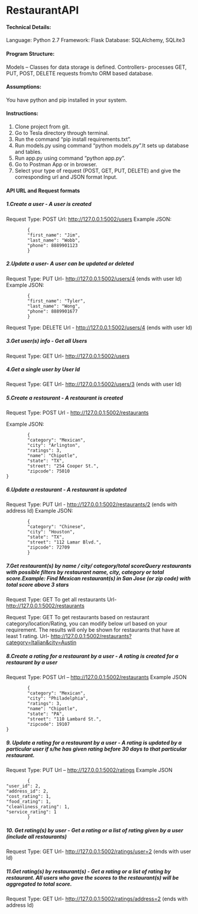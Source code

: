 # RestaurantAPI


#### Technical Details: 

Language: Python 2.7 
Framework: Flask 
Database: SQLAlchemy, SQLite3 

#### Program Structure: 
Models – Classes for data storage is defined. 
Controllers- processes GET, PUT, POST, DELETE requests from/to ORM based database. 

#### Assumptions: 
You have python and pip installed in your system.  

#### Instructions:
1.	Clone project from git.
2.	Go to Tesla directory through terminal. 
3.	Run the command “pip install requirements.txt”.
4.	Run models.py using command “python models.py”.It sets up database and tables.
5.	Run app.py using command “python app.py”.
6.	Go to Postman App or in browser.
7.	Select your type of request (POST, GET, PUT, DELETE) and give the corresponding url and JSON format Input.

#### API URL and Request formats

##### 1.Create a user - A user is created
Request Type: POST 
Url: http://127.0.0.1:5002/users
Example JSON:    

            {
            "first_name": "Jim",
            "last_name": "Wobb",
            "phone": 8889901123
            }
     

##### 2.Update a user- A user can be updated or deleted
Request Type: PUT 
Url- http://127.0.0.1:5002/users/4 (ends with user Id)
Example JSON:
            
            {
            "first_name": "Tyler",
            "last_name": "Wong",
            "phone": 8889901677
            }

Request Type: DELETE
Url - http://127.0.0.1:5002/users/4 (ends with user Id)

##### 3.Get user(s) info - Get all Users
Request Type: GET 
Url- http://127.0.0.1:5002/users

##### 4.Get a single user by User Id
Request Type: GET 
Url- http://127.0.0.1:5002/users/3 (ends with user Id)

##### 5.Create a restaurant - A restaurant is created
Request Type: POST 
Url  - http://127.0.0.1:5002/restaurants

Example JSON:
    
            {
            "category": "Mexican",
            "city": "Arlington",
            "ratings": 3,
            "name": "Chipotle",
            "state": "TX",
            "street": "254 Cooper St.",
            "zipcode": 75010
 	}

##### 6.Update a restaurant - A restaurant is updated
Request Type: PUT 
Url - http://127.0.0.1:5002/restaurants/2 (ends with address Id)
Example JSON:
    
            {
            "category": "Chinese",
            "city": "Houston",
            "state": "TX",
            "street": "112 Lamar Blvd.",
            "zipcode": 72709
            }

##### 7.Get restaurant(s) by name / city/ category/total scoreQuery restaurants with possible filters by restaurant name, city, category or total score.Example: Find Mexican restaurant(s) in San Jose (or zip code) with total score above 3 stars
Request Type: GET 
To get all restaurants
Url- http://127.0.0.1:5002/restaurants

Request Type: GET 
To get restaurants based on restaurant category/location/Rating, you can modify below url based on your requirement. The results will only be shown for restaurants that have at least 1 rating.
Url- http://127.0.0.1:5002/restaurants?category=Italian&city=Austin

##### 8.Create a rating for a restaurant by a user - A rating is created for a restaurant by a user
Request Type: POST 
Url – http://127.0.0.1:5002/restaurants 
Example JSON

            {
            "category": "Mexican",
            "city": "Philadelphia",
            "ratings": 3,
            "name": "Chipotle",
            "state": "PA",
            "street": "110 Lambard St.",
            "zipcode": 19107
 	}
 
##### 9. Update a rating for a restaurant by a user - A rating is updated by a particular user if s/he has given rating before 30 days to that particular restaurant.
Request Type: PUT 
Url – http://127.0.0.1:5002/ratings 
Example JSON

            {
  	"user_id": 2,
  	"address_id": 2,
  	"cost_rating": 1,
  	"food_rating": 1,
  	"cleanliness_rating": 1,
  	"service_rating": 1
            }


##### 10. Get rating(s) by user - Get a rating or a list of rating given by a user (include all restaurants)
Request Type: GET
Url- http://127.0.0.1:5002/ratings/user=2 (ends with user Id)

##### 11.Get rating(s) by restaurant(s) - Get a rating or a list of rating by restaurant. All users who gave the scores to the restaurant(s) will be aggregated to total score.
Request Type: GET
Url- http://127.0.0.1:5002/ratings/address=2 (ends with address Id) 

